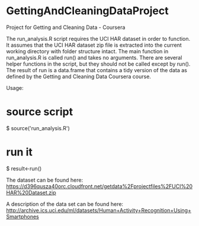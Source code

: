 # GettingAndCleaningDataProject
Project for Getting and Cleaning Data - Coursera

The run_analysis.R script requires the UCI HAR dataset in order to function. It assumes that the UCI HAR dataset zip file is extracted into the current working directory with folder structure intact. The main function in run_analysis.R is called run() and takes no arguments. There are several helper functions in the script,
but they should not be called except by run(). The result of run is a data.frame that contains a tidy version of the data as defined by the Getting and Cleaning Data Coursera course.

Usage:
# source script
$ source('run_analysis.R')
# run it
$ result<-run()

The dataset can be found here:
https://d396qusza40orc.cloudfront.net/getdata%2Fprojectfiles%2FUCI%20HAR%20Dataset.zip

A description of the data set can be found here:
http://archive.ics.uci.edu/ml/datasets/Human+Activity+Recognition+Using+Smartphones
